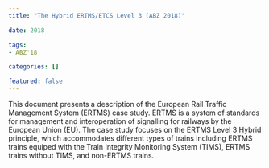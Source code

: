```yaml
---
title: "The Hybrid ERTMS/ETCS Level 3 (ABZ 2018)"

date: 2018

tags:
- ABZ'18

categories: []

featured: false
---
```


This document presents a description of the European Rail Traffic Management System (ERTMS) case study. ERTMS is a system of standards for management and interoperation of signalling for railways by the European Union (EU). The case study focuses on the ERTMS Level 3 Hybrid principle, which accommodates different types of trains including ERTMS trains equiped with the Train Integrity Monitoring System (TIMS), ERTMS trains without TIMS, and non-ERTMS trains.

